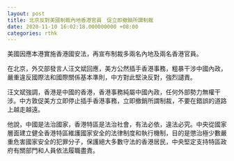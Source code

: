 ```yaml
---
layout: post
title: 北京反對美國制裁內地香港官員　促立即撤銷所謂制裁
date: 2020-11-10 16:02:18.000000000 +08:00
categories: rthk
---
```


美國因應本港實施香港國安法，再宣布制裁多兩名內地及兩名香港官員。

在北京，外交部發言人汪文斌回應，美方公然插手香港事務，粗暴干涉中國內政，嚴重違反國際法和國際關係基本準則，中方對此堅決反對，強烈譴責。

汪文斌強調，香港是中國的香港，香港事務純屬中國內政，任何外部勢力無權干涉。中方敦促美方立即停止插手香港事務，立即撤銷所謂制裁，不要在錯誤的道路上越走越遠。

他說，中國是法治國家，香港特區是法治社會，有法必依，違法必究。中央從國家層面建立健全香港特區維護國家安全的法律制度和執行機制，目的是懲治極少數嚴重危害國家安全的犯罪分子，保護絕大多數守法的香港居民，中央堅定支持特區政府有關部門和人員依法履職盡責。
